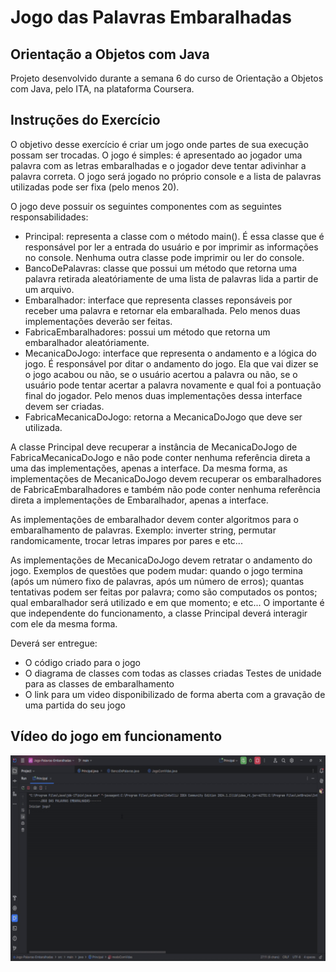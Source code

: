 # Jogo das Palavras Embaralhadas

## Orientação a Objetos com Java
Projeto desenvolvido durante a semana 6 do curso de Orientação a Objetos com Java, pelo ITA, na plataforma Coursera.

## Instruções do Exercício
O objetivo desse exercício é criar um jogo onde partes de sua execução possam ser trocadas.
O jogo é simples: é apresentado ao jogador uma palavra com as letras embaralhadas e o jogador deve
tentar adivinhar a palavra correta. O jogo será jogado no próprio console e a lista de palavras utilizadas
pode ser fixa (pelo menos 20).

O jogo deve possuir os seguintes componentes com as seguintes responsabilidades:
- Principal: representa a classe com o método main(). É essa classe que é responsável por ler
a entrada do usuário e por imprimir as informações no console. Nenhuma outra classe pode
imprimir ou ler do console.
- BancoDePalavras: classe que possui um método que retorna uma palavra retirada
aleatóriamente de uma lista de palavras lida a partir de um arquivo.
- Embaralhador: interface que representa classes reponsáveis por receber uma palavra e
retornar ela embaralhada. Pelo menos duas implementações deverão ser feitas.
- FabricaEmbaralhadores: possui um método que retorna um embaralhador
aleatóriamente.
- MecanicaDoJogo: interface que representa o andamento e a lógica do jogo. É responsável
por ditar o andamento do jogo. Ela que vai dizer se o jogo acabou ou não, se o usuário acertou a
palavra ou não, se o usuário pode tentar acertar a palavra novamente e qual foi a pontuação final
do jogador. Pelo menos duas implementações dessa interface devem ser criadas.
- FabricaMecanicaDoJogo: retorna a MecanicaDoJogo que deve ser utilizada.

A classe Principal deve recuperar a instância de MecanicaDoJogo de FabricaMecanicaDoJogo e não
pode conter nenhuma referência direta a uma das implementações, apenas a interface. Da mesma
forma, as implementações de MecanicaDoJogo devem recuperar os embaralhadores de
FabricaEmbaralhadores e também não pode conter nenhuma referência direta a implementações de
Embaralhador, apenas a interface.

As implementações de embaralhador devem conter algoritmos para o embaralhamento de palavras.
Exemplo: inverter string, permutar randomicamente, trocar letras impares por pares e etc...

As implementações de MecanicaDoJogo devem retratar o andamento do jogo. Exemplos de questões
que podem mudar: quando o jogo termina (após um número fixo de palavras, após um número de
erros); quantas tentativas podem ser feitas por palavra; como são computados os pontos; qual
embaralhador será utilizado e em que momento; e etc... O importante é que independente do
funcionamento, a classe Principal deverá interagir com ele da mesma forma. 

Deverá ser entregue:
- O código criado para o jogo
- O diagrama de classes com todas as classes criadas
Testes de unidade para as classes de embaralhamento
- O link para um video disponibilizado de forma aberta com a gravação de uma partida do seu
jogo 

## Vídeo do jogo em funcionamento
![Demonstração](https://github.com/ceza01/Jogo-Palavras-Embaralhadas/blob/main/VideoDemo.gif)
